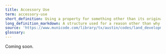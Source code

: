```yaml
---
title: Accessory Use
term: accessory-use
short_definition: Using a property for something other than its original purpose without making changes to it.
long_definition_markdown: A structure used for a reason other than why it was built but that can still be used for its original purpose. Accessory use can also refer to parking options for the primary structure.
source: 'https://www.municode.com/library/tx/austin/codes/land_development_code?nodeId=TIT25LADE_CH25-2ZO_SUBCHAPTER_CUSDERE_ART5ACUS_S25-2-891ACUSGE'
glossary:
---
```



Coming soon.